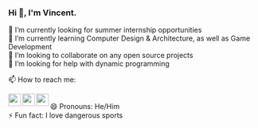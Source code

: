 ### Hi 👋, I'm Vincent.



🔭 I’m currently looking for summer internship opportunities
</br>
🌱 I’m currently learning Computer Design & Architecture, as well as Game Development
</br>
👯 I’m looking to collaborate on any open source projects
</br>
🤔 I’m looking for help with dynamic programming
</br>
<!-- - 💬 Ask me about ... -->
📫 How to reach me: 
</br>

<a href="https://www.instagram.com/vincent.nw/">
<img align="left" height="25" width="25" src="https://cdn.simpleicons.org/instagram/#d62976" />
</a>
<a href="https://www.linkedin.com/in/vnw/">
<img align="left" height="25" width="25" src="https://cdn.simpleicons.org/linkedin/#0072b1" />
</a>
<a href="https://www.github.com/izyns">
<img align="left" height="25" width="25" src="https://cdn.simpleicons.org/github/white" />
</a>
</br>
😄 Pronouns: He/Him
</br>
⚡ Fun fact: I love dangerous sports

